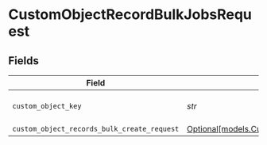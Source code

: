 # CustomObjectRecordBulkJobsRequest


## Fields

| Field                                                                                                      | Type                                                                                                       | Required                                                                                                   | Description                                                                                                |
| ---------------------------------------------------------------------------------------------------------- | ---------------------------------------------------------------------------------------------------------- | ---------------------------------------------------------------------------------------------------------- | ---------------------------------------------------------------------------------------------------------- |
| `custom_object_key`                                                                                        | *str*                                                                                                      | :heavy_check_mark:                                                                                         | The key of a custom object                                                                                 |
| `custom_object_records_bulk_create_request`                                                                | [Optional[models.CustomObjectRecordsBulkCreateRequest]](../models/customobjectrecordsbulkcreaterequest.md) | :heavy_minus_sign:                                                                                         | N/A                                                                                                        |